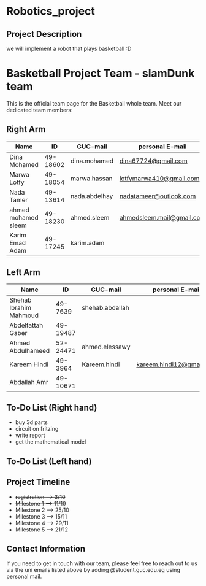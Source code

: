 # Robotics_project

## Project Description

we will implement a robot that plays basketball :D 


# Basketball Project Team - slamDunk team
This is the official team page for the Basketball whole team. Meet our dedicated team members:

## Right Arm 
| Name              | ID       | GUC-mail               | personal E-mail        |
|-------------------|----------|------------------------|------------------------|
| Dina Mohamed      | 49-18602 | dina.mohamed           |dina67724@gmail.com     |
| Marwa Lotfy       | 49-18054 | marwa.hassan          |lotfymarwa410@gmail.com  |
| Nada Tamer        | 49-13614 | nada.abdelhay         |nadatameer@outlook.com   |
| ahmed mohamed sleem |49-18230| ahmed.sleem            |ahmedsleem.mail@gmail.com|
| Karim Emad Adam     |49-17245 |karim.adam             |                        |

## Left Arm 
| Name              | ID       | GUC-mail               | personal E-mail        |
|-------------------|----------|------------------------|------------------------|
| Shehab Ibrahim Mahmoud| 49-7639| shehab.abdallah      |                        |
| Abdelfattah Gaber | 49-19487 |                        |                        |
| Ahmed Abdulhameed | 52-24471 | ahmed.elessawy        |                         |
| Kareem Hindi      | 49-3964  | Kareem.hindi          |kareem.hindi12@gmail.com |
| Abdallah Amr      | 49-10671 |                       |                          |


 
## To-Do List (Right hand)
- buy 3d parts
- circuit on fritzing
- write report
- get the mathematical model

## To-Do List (Left hand)

## Project Timeline

- ~~registration --> 3/10~~
- ~~Milestone 1 --> 11/10~~
- Milestone 2 --> 25/10
- Milestone 3 --> 15/11
- Milestone 4 --> 29/11
- Milestone 5 --> 21/12

## Contact Information

If you need to get in touch with our team, please feel free to reach out to us via the uni emails listed above by adding @student.guc.edu.eg using personal mail.
